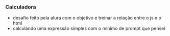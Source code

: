 ### Calculadora
* desafio feito pela alura com o objetivo e treinar a relação entre o js e o html
* calculando uma expressão simples com o minimo de prompt que pensei
